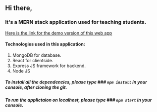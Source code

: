 ## Hi there,
### It's a MERN stack application used for teaching students.
[Here is the link for the demo version of this web app](https://infoshkola2.herokuapp.com "Mern Demo")
#### Technologies used in this application:
1. MongoDB for database.
2. React for clientside.
3. Express JS framework for backend.
4. Node JS
##### To install all the dependencies, please type ### `npm install` in your console, after cloning the git.
##### To run the applictaion on localhost, please type ### `npm start` in your console.

